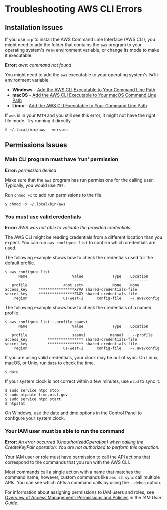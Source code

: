 # Troubleshooting AWS CLI Errors<a name="cli-chap-troubleshooting"></a>

## Installation Issues<a name="troubleshooting-install"></a>

If you use `pip` to install the AWS Command Line Interface \(AWS CLI\), you might need to add the folder that contains the `aws` program to your operating system's `PATH` environment variable, or change its mode to make it executable\.

**Error:** *aws: command not found*

You might need to add the `aws` executable to your operating system's `PATH` environment variable\.
+ **Windows** – [Add the AWS CLI Executable to Your Command Line Path](install-windows.md#awscli-install-windows-path)
+ **macOS** – [Add the AWS CLI Executable to Your macOS Command Line Path](install-macos.md#awscli-install-osx-path)
+ **Linux** – [Add the AWS CLI Executable to Your Command Line Path](install-linux.md#install-linux-path)

If `aws` is in your `PATH` and you still see this error, it might not have the right file mode\. Try running it directly\.

```
$ ~/.local/bin/aws --version
```

## Permissions Issues<a name="troubleshooting-permissions"></a>

### Main CLI program must have 'run' permission<a name="troubleshooting-permissions-filemode"></a>

**Error:** *permission denied*

Make sure that the `aws` program has run permissions for the calling user\. Typically, you would use `755`\.

Run `chmod +x` to add run permissions to the file\.

```
$ chmod +x ~/.local/bin/aws
```

### You must use valid credentials<a name="troubleshooting-permissions-wrongcreds"></a>

**Error:** *AWS was not able to validate the provided credentials*

The AWS CLI might be reading credentials from a different location than you expect\. You can run `aws configure list` to confirm which credentials are used\. 

The following example shows how to check the credentials used for the default profile\.

```
$ aws configure list
      Name                    Value             Type    Location
      ----                    -----             ----    --------
   profile                <not set>             None    None
access_key     ****************XYVA shared-credentials-file
secret_key     ****************ZAGY shared-credentials-file
    region                us-west-2      config-file    ~/.aws/config
```

The following example shows how to check the credentials of a named profile\.

```
$ aws configure list --profile saanvi
      Name                    Value             Type    Location
      ----                    -----             ----    --------
   profile                    saanvi           manual    --profile
access_key         **************** shared-credentials-file
secret_key         **************** shared-credentials-file
    region                us-west-2      config-file    ~/.aws/config
```

If you are using valid credentials, your clock may be out of sync\. On Linux, macOS, or Unix, run `date` to check the time\.

```
$ date
```

If your system clock is not correct within a few minutes, use `ntpd` to sync it\.

```
$ sudo service ntpd stop
$ sudo ntpdate time.nist.gov
$ sudo service ntpd start
$ ntpstat
```

On Windows, use the date and time options in the Control Panel to configure your system clock\.

### Your IAM user must be able to run the command<a name="troubleshooting-permissions-userpolicy"></a>

**Error:** *An error occurred \(UnauthorizedOperation\) when calling the *CreateKeyPair* operation: You are not authorized to perform this operation\.*

Your IAM user or role must have permission to call the API actions that correspond to the commands that you run with the AWS CLI\. 

Most commands call a single action with a name that matches the command name; however, custom commands like `aws s3 sync` call multiple APIs\. You can see which APIs a command calls by using the `--debug` option\.

For information about assigning permissions to IAM users and roles, see [Overview of Access Management: Permissions and Policies](https://docs.aws.amazon.com/IAM/latest/UserGuide/introduction_access-management.html) in the *IAM User Guide*\.